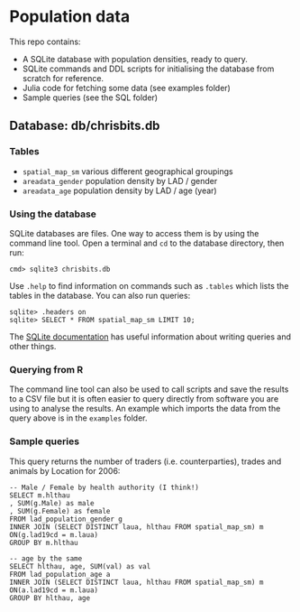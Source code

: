 # Population data
This repo contains:

- A SQLite database with population densities, ready to query.
- SQLite commands and DDL scripts for initialising the database from scratch for reference.
- Julia code for fetching some data (see examples folder)
- Sample queries (see the SQL folder)

## Database: db/chrisbits.db
### Tables
- `spatial_map_sm`  various different geographical groupings
- `areadata_gender` population density by LAD / gender
- `areadata_age`    population density by LAD / age (year)

### Using the database
SQLite databases are files. One way to access them is by using the command line tool. Open a terminal and `cd` to the database directory, then run:

```
cmd> sqlite3 chrisbits.db
```

Use `.help` to find information on commands such as `.tables` which lists the tables in the database. You can also run queries:

```
sqlite> .headers on
sqlite> SELECT * FROM spatial_map_sm LIMIT 10;
```

The [SQLite documentation][sqlite_docs] has useful information about writing queries and other things. 

### Querying from R
The command line tool can also be used to call scripts and save the results to a CSV file but it is often easier to query directly from software you are using to analyse the results.  An example which imports the data from the query above is in the `examples` folder.

### Sample queries

This query returns the number of traders (i.e. counterparties), trades and animals by Location for 2006:

```
-- Male / Female by health authority (I think!)
SELECT m.hlthau
, SUM(g.Male) as male
, SUM(g.Female) as female
FROM lad_population_gender g
INNER JOIN (SELECT DISTINCT laua, hlthau FROM spatial_map_sm) m ON(g.lad19cd = m.laua)
GROUP BY m.hlthau

-- age by the same
SELECT hlthau, age, SUM(val) as val
FROM lad_population_age a
INNER JOIN (SELECT DISTINCT laua, hlthau FROM spatial_map_sm) m ON(a.lad19cd = m.laua)
GROUP BY hlthau, age
```

[sqlite_docs]: https://www.sqlite.org/docs.html
